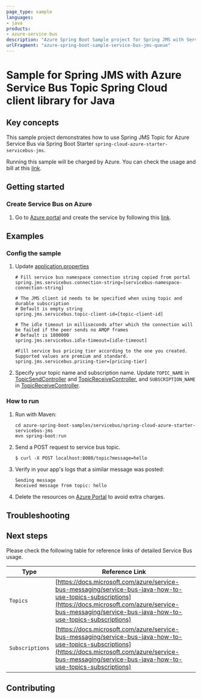 ```yaml
---
page_type: sample
languages:
- java
products:
- azure-service-bus
description: "Azure Spring Boot Sample project for Spring JMS with Service Bus Topic client library"
urlFragment: "azure-spring-boot-sample-service-bus-jms-queue"
---
```


# Sample for Spring JMS with Azure Service Bus Topic Spring Cloud client library for Java
## Key concepts

This sample project demonstrates how to use Spring JMS Topic for Azure Service Bus via Spring Boot Starter `spring-cloud-azure-starter-servicebus-jms`.

Running this sample will be charged by Azure. You can check the usage and bill at this [link](https://azure.microsoft.com/account/).

## Getting started



### Create Service Bus on Azure
1. Go to [Azure portal](https://portal.azure.com/) and create the service by following this [link](https://docs.microsoft.com/azure/service-bus-messaging/service-bus-create-namespace-portal). 


## Examples                                           
### Config the sample
1. Update [application.properties](https://github.com/Azure-Samples/azure-spring-boot-samples/blob/spring-cloud-azure_4.0/servicebus/spring-cloud-azure-starter-servicebus-jms/servicebus-jms-topic/src/main/resources/application.properties)

    ```properties
    # Fill service bus namespace connection string copied from portal
    spring.jms.servicebus.connection-string=[servicebus-namespace-connection-string]
    
    # The JMS client id needs to be specified when using topic and durable subscription
    # Default is empty string
    spring.jms.servicebus.topic-client-id=[topic-client-id]
    
    # The idle timeout in milliseconds after which the connection will be failed if the peer sends no AMQP frames
    # Default is 1800000
    spring.jms.servicebus.idle-timeout=[idle-timeout]
   
    #Fill service bus pricing tier according to the one you created. Supported values are premium and standard.
    spring.jms.servicebus.pricing-tier=[pricing-tier]
    ```

2. Specify your topic name and subscription name. Update `TOPIC_NAME` in [TopicSendController] and [TopicReceiveController], and `SUBSCRIPTION_NAME` in [TopicReceiveController].

### How to run
1. Run with Maven:
    ```
    cd azure-spring-boot-samples/servicebus/spring-cloud-azure-starter-servicebus-jms
    mvn spring-boot:run
    ```

2. Send a POST request to service bus topic.
    ```
    $ curl -X POST localhost:8080/topic?message=hello
    ```

3. Verify in your app's logs that a similar message was posted:
    ```
    Sending message
    Received message from topic: hello
    ```
    
4. Delete the resources on [Azure Portal](https://ms.portal.azure.com/) to avoid extra charges.

## Troubleshooting
## Next steps

Please check the following table for reference links of detailed Service Bus usage. 

Type | Reference Link
--- | ---
`Topics` | [https://docs.microsoft.com/azure/service-bus-messaging/service-bus-java-how-to-use-topics-subscriptions](https://docs.microsoft.com/azure/service-bus-messaging/service-bus-java-how-to-use-topics-subscriptions)
`Subscriptions` | [https://docs.microsoft.com/azure/service-bus-messaging/service-bus-java-how-to-use-topics-subscriptions](https://docs.microsoft.com/azure/service-bus-messaging/service-bus-java-how-to-use-topics-subscriptions)

## Contributing

<!-- LINKS -->

[TopicSendController]: https://github.com/Azure-Samples/azure-spring-boot-samples/blob/spring-cloud-azure_4.0/servicebus/spring-cloud-azure-starter-servicebus-jms/servicebus-jms-topic/src/main/java/com/azure/spring/sample/jms/topic/TopicSendController.java
[TopicReceiveController]: https://github.com/Azure-Samples/azure-spring-boot-samples/blob/spring-cloud-azure_4.0/servicebus/spring-cloud-azure-starter-servicebus-jms/servicebus-jms-topic/src/main/java/com/azure/spring/sample/jms/topic/TopicReceiveController.java
